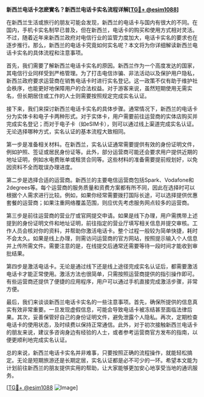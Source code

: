 **新西兰电话卡怎麽實名？新西兰电话卡实名流程详解[[TG💪+ @esim1088](https://t.me/s/esim1088)]**

在新西兰生活或旅行的朋友可能会发现，新西兰的电话卡与国内有很大的不同。在国内，手机卡实名制早已普及，但在新西兰，电话卡的购买和使用方式相对灵活。不过，随着近年来新西兰政府对电信行业的监管力度加大，电话卡实名的要求也在逐步推行。那么，新西兰的电话卡究竟如何实名呢？本文将为你详细解读新西兰电话卡实名的具体流程和注意事项。

首先，我们需要了解新西兰电话卡实名的原因。新西兰作为一个高度发达的国家，其电信行业同样受到严格管理。为了打击电信诈骗、非法活动以及保护用户隐私，新西兰政府要求运营商在销售电话卡时进行实名登记。这一政策不仅有助于维护社会秩序，也能更好地保障用户的合法权益。对于游客来说，虽然短期使用无需实名，但长期居住或工作的人士则需要按照规定完成实名认证。

接下来，我们来探讨新西兰电话卡实名的具体步骤。通常情况下，新西兰的电话卡分为实体卡和电子卡两种形式。对于实体卡，用户需要前往运营商的实体店购买并完成实名登记；而对于电子卡（如eSIM卡），则可以通过线上渠道完成实名认证。无论选择哪种方式，实名认证的基本流程大致相同。

第一步是准备相关材料。在新西兰，实名认证通常需要提供有效的身份证明文件，例如护照、签证或居民身份证等。此外，部分运营商可能还会要求用户提供近期的地址证明，例如水电费账单或租赁合同等。这些材料的准备需要提前规划好，以免因资料不全而耽误办理进度。

第二步是选择合适的运营商。新西兰的主要电信运营商包括Spark、Vodafone和2degrees等。每个运营商的服务质量和资费方案都有所不同，因此在选择时可以根据个人需求进行比较。例如，如果你经常需要拨打国际长途，可以选择提供优惠套餐的运营商；如果注重网络覆盖范围，则应优先考虑服务网点较多的运营商。

第三步是前往运营商的营业厅或官网提交申请。如果是线下办理，用户需携带上述提到的身份证明文件和地址证明，前往指定的营业厅填写相关信息并提交审核。工作人员会核对你的资料，并帮助你激活电话卡。整个过程一般较为简单快捷，耗时不会太久。如果是线上办理，则需访问运营商的官方网站，按照提示输入个人信息并上传所需文件。需要注意的是，在线提交后通常还需要等待一段时间才能收到审批结果。

第四步是激活电话卡。无论是通过线下还是线上途径完成实名认证后，都需要激活电话卡才能正常使用。激活方法也很简单，只需按照运营商提供的指引操作即可。有些运营商还提供了便捷的应用程序，用户可以通过手机直接完成激活步骤，非常方便。

最后，我们来谈谈新西兰电话卡实名的一些注意事项。首先，确保所提供的信息真实有效非常重要。一旦发现虚假信息，可能会导致电话卡被冻结甚至面临法律后果。其次，妥善保管好自己的身份证明文件，避免泄露个人隐私。再次，定期检查电话卡的使用状态，及时续费以保持正常通信。此外，对于初次接触新西兰电话卡的朋友来说，建议多咨询身边有经验的人士，或者参考运营商官方发布的指南，以便更顺利地完成实名认证。

总的来说，新西兰电话卡实名并非难事，只要按照正确的流程操作，就能轻松搞定。无论是短期旅游还是长期定居，实名认证都是必不可少的一环。希望本文能为计划前往新西兰的朋友提供实用的帮助，让大家能够更加安心地享受当地的通讯服务。

[[TG💪+ @esim1088](https://t.me/s/esim1088) ![Image](https://i.postimg.cc/4NQfJmqS/Snipaste-2025-05-13-00-14-12.png)]